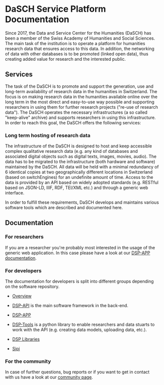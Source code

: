 # DaSCH Service Platform Documentation

Since 2017, the Data and Service Center for the Humanities (DaSCH) has been a member of the Swiss Academy of Humanities and Social Sciences. The main task of the institution is to operate a platform for humanities research data that ensures access to this data. In addition, the networking of data with other databases is to be promoted (linked open data), thus creating added value for research and the interested public.

## Services

The task of the DaSCH is to promote and support the generation, use and long-term availability of research data in the humanities in Switzerland. The focus is on making research data in the humanities available online over the long term in the most direct and easy-to-use way possible and supporting researchers in using them for further research projects ("re-use of research data"). The DaSCH operates the necessary infrastructures (a so called "keep-alive" archive) and supports researchers in using this infrastructure. In order to reach this goal, the DaSCH offers the following services:

### Long term hosting of research data

The infrastructure of the DaSCH is designed to host and keep accessible complex qualitative research data (e.g. any kind of databases and associated digital objects such as digital texts, images, movies, audio). The data has to be migrated to the infrastructure (both hardware and software) maintained by the DaSCH. All data will be held with a minimal redundancy of 6 identical copies at two geographically different locations in Switzerland (based on switchEngines) for an undefinite amount of time. Access to the data is provided by an API based on widely adopted standards (e.g. RESTful based on JSON-LD, IIIF, RDF, TEI/XML etc.) and through a generic web interface.

In order to fulfill these requirements, DaSCH develops and maintains various software tools which are described and documented here.

## Documentation

### For researchers

If you are a researcher you're probably most interested in the usage of the generic web application. In this case please have a look at our [DSP-APP documentation](DSP-APP/user-guide/).

### For developers

The documentation for developers is split into different groups depending on the software repository.

- [Overview](developers/getting-started.md)

- [DSP-API](DSP-API/05-internals/development/) is the main software framework in the back-end.

- [DSP-APP](DSP-APP/contribution/)

- [DSP-Tools](DSP-TOOLS) is a python library to enable researchers and data stuarts to work with the API (e.g. creating data models, uploading data, etc.).

- [DSP Libraries](developers/libraries/index.md)

- [Sipi](developers/sipi/index.md)

### For the community

In case of further questions, bug reports or if you want to get in contact with us have a look at our [community page](community/faq.md).
